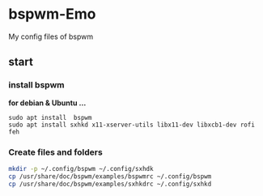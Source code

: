 # bspwm-Emo
My config files of bspwm

## start 
### install bspwm 
**for debian & Ubuntu ...**
```console
sudo apt install  bspwm
sudo apt install sxhkd x11-xserver-utils libx11-dev libxcb1-dev rofi feh
```
### Create files and folders
```bash
mkdir -p ~/.config/bspwm ~/.config/sxhdk
cp /usr/share/doc/bspwm/examples/bspwmrc ~/.config/bspwm 
cp /usr/share/doc/bspwm/examples/sxhkdrc ~/.config/sxhkd
```
